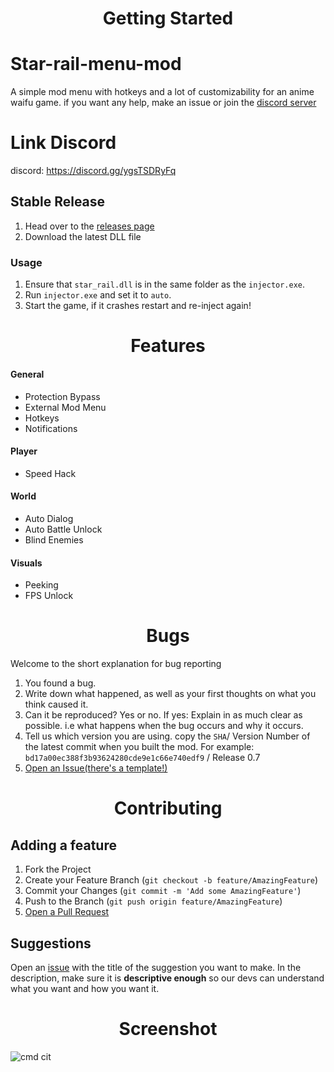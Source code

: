 <h1 align="center">Getting Started</h1>

# Star-rail-menu-mod
A simple mod menu with hotkeys and a lot of customizability for an anime waifu game.
if you want any help, make an issue or join the [discord server](https://discord.gg/ygsTSDRyFq)

# Link Discord
discord: https://discord.gg/ygsTSDRyFq



## Stable Release
1. Head over to the [releases page](https://github.com/b-e-y/StarRail-Menu-Mod/releases/tag/Release)
2. Download the latest DLL file

### Usage
1. Ensure that `star_rail.dll` is in the same folder as the `injector.exe`.
2. Run `injector.exe` and set it to `auto`.
3. Start the game, if it crashes restart and re-inject again!

<h1 align="center">Features</h1>

#### General
- Protection Bypass
- External Mod Menu
- Hotkeys
- Notifications

#### Player
- Speed Hack

#### World
- Auto Dialog
- Auto Battle Unlock
- Blind Enemies

#### Visuals 
- Peeking
- FPS Unlock


<h1 align="center">Bugs</h1>

Welcome to the short explanation for bug reporting

1. You found a bug.
1. Write down what happened, as well as your first thoughts on what you think caused it.
1. Can it be reproduced? Yes or no. If yes: Explain in as much clear as possible. i.e what happens when the bug occurs and why it occurs. 
1. Tell us which version you are using. copy the `SHA`/ Version Number of the latest commit when you built the mod. For example: `bd17a00ec388f3b93624280cde9e1c66e740edf9` / Release 0.7
1. [Open an Issue(there's a template!)](https://github.com/b-e-y/StarRail-Menu-Mod/issues)

<h1 align="center">Contributing</h1>


## Adding a feature
1. Fork the Project
1. Create your Feature Branch (`git checkout -b feature/AmazingFeature`)
1. Commit your Changes (`git commit -m 'Add some AmazingFeature'`)
1. Push to the Branch (`git push origin feature/AmazingFeature`)
2. [Open a Pull Request](https://github.com/b-e-y/StarRail-Menu-Mod/pulls)

## Suggestions

Open an [issue](https://github.com/b-e-y/StarRail-Menu-Mod/issues) with the title of the suggestion you want to make.
In the description, make sure it is **descriptive enough** so our devs can understand what you want and how you want it.  


<h1 align="center">Screenshot</h1>

![cmd cit](https://github.com/rajapipis/Star-rail-menu-mod/assets/133135016/fd69b25b-154c-4cb0-8b55-1f9a7aa0ab4a)
